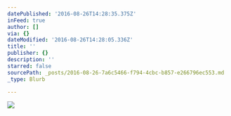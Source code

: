 ```yaml
---
datePublished: '2016-08-26T14:28:35.375Z'
inFeed: true
author: []
via: {}
dateModified: '2016-08-26T14:28:05.336Z'
title: ''
publisher: {}
description: ''
starred: false
sourcePath: _posts/2016-08-26-7a6c5466-f794-4cbc-b857-e266796ec553.md
_type: Blurb

---
```

![](https://the-grid-user-content.s3-us-west-2.amazonaws.com/cce55fba-4340-4b5c-a3e9-d035801a7c09.jpg)
